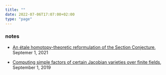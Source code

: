```yaml
---
title: ""
date: 2022-07-06T17:07:00+02:00
type: "page"
---
```


### notes
* [An étale homotopy-theoretic reformulation of the Section Conjecture](https://github.com/tholzschuh/uni-files/raw/master/articles/reformulation.pdf), Septemer 1, 2021

* [Computing simple factors of certain Jacobian varieties over finite fields](https://github.com/tholzschuh/uni-files/raw/master/articles/computing-simple-factors-of-certain-jacobian-varieties.pdf), September 1, 2019

